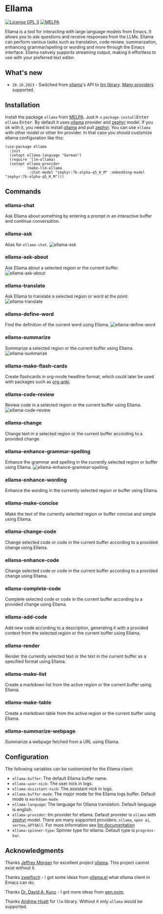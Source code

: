 # Ellama

[![License GPL 3](https://img.shields.io/badge/license-GPL_3-green.svg)](http://www.gnu.org/licenses/gpl-3.0.txt)
[![MELPA](https://melpa.org/packages/ellama-badge.svg)](https://melpa.org/#/ellama)

Ellama is a tool for interacting with large language models from
Emacs. It allows you to ask questions and receive responses from the
LLMs. Ellama can perform various tasks such as translation, code
review, summarization, enhancing grammar/spelling or wording and
more through the Emacs interface. Ellama natively supports streaming
output, making it effortless to use with your preferred text editor.

## What's new

- `28.10.2023` - Switched from
[ollama](https://github.com/jmorganca/ollama)'s API to [llm
library](https://elpa.gnu.org/packages/llm.html). [Many
providers](https://github.com/ahyatt/llm#setting-up-providers)
supported.

## Installation

Install the package `ellama` from
[MELPA](https://melpa.org/#/getting-started). Just `M-x`
`package-install`<kbd>Enter</kbd> `ellama` <kbd>Enter</kbd>.
By default it uses [ollama](https://github.com/jmorganca/ollama)
provider and [zephyr](https://ollama.ai/library/zephyr) model. If you
ok with it, you need to install
[ollama](https://github.com/jmorganca/ollama) and pull
[zephyr](https://ollama.ai/library/zephyr). You can use `ellama` with
other model or other llm provider. In that case you should customize
ellama configuration like this:

``` emacs-lisp
(use-package ellama
  :init
  (setopt ellama-language "German")
  (require 'llm-ollama)
  (setopt ellama-provider
		  (make-llm-ollama
		   :chat-model "zephyr:7b-alpha-q5_K_M" :embedding-model "zephyr:7b-alpha-q5_K_M")))
```

## Commands

### ellama-chat

Ask Ellama about something by entering a prompt in an interactive
buffer and continue conversation.

### ellama-ask

Alias for `ellama-chat`.
![ellama-ask](imgs/ellama-ask.gif)

### ellama-ask-about

Ask Ellama about a selected region or the current buffer.
![ellama-ask-about](imgs/ellama-ask-about.gif)

### ellama-translate

Ask Ellama to translate a selected region or word at the point.
![ellama-translate](imgs/ellama-translate.gif)

### ellama-define-word

Find the definition of the current word using Ellama.
![ellama-define-word](imgs/ellama-define-word.gif)

### ellama-summarize

Summarize a selected region or the current buffer using Ellama.
![ellama-summarize](imgs/ellama-summarize.gif)

### ellama-make-flash-cards
Create flashcards in org-mode headline format, which could later be used with packages such as [org-anki](https://github.com/eyeinsky/org-anki).

### ellama-code-review

Review code in a selected region or the current buffer using Ellama.
![ellama-code-review](imgs/ellama-code-review.gif)

### ellama-change

Change text in a selected region or the current buffer according to a provided change.

### ellama-enhance-grammar-spelling

Enhance the grammar and spelling in the currently selected region or
buffer using Ellama.
![ellama-enhance-grammar-spelling](imgs/ellama-enhance-grammar-spelling.gif)

### ellama-enhance-wording

Enhance the wording in the currently selected region or buffer using Ellama.

### ellama-make-concise

Make the text of the currently selected region or buffer concise and simple using Ellama.

### ellama-change-code

Change selected code or code in the current buffer according to a provided change using Ellama.

### ellama-enhance-code

Change selected code or code in the current buffer according to a provided change using Ellama.

### ellama-complete-code

Complete selected code or code in the current buffer according to a provided change using Ellama.

### ellama-add-code

Add new code according to a description, generating it with a provided context from the selected region or the current buffer using Ellama.

### ellama-render

Render the currently selected text or the text in the current buffer as a specified format using Ellama.

### ellama-make-list

Create a markdown list from the active region or the current buffer using Ellama.

### ellama-make-table

Create a markdown table from the active region or the current buffer using Ellama.

### ellama-summarize-webpage

Summarize a webpage fetched from a URL using Ellama.

## Configuration

The following variables can be customized for the Ellama client:

- `ellama-buffer`: The default Ellama buffer name.
- `ellama-user-nick`: The user nick in logs.
- `ellama-assistant-nick`: The assistant nick in logs.
- `ellama-buffer-mode`: The major mode for the Ellama logs buffer.
  Default mode is `markdown-mode`.
- `ellama-language`: The language for Ollama translation. Default
  language is english.
- `ellama-provider`: llm provider for ellama. Default provider is
  `ollama` with [zephyr](https://ollama.ai/library/zephyr) model.
  There are many supported providers: `ollama`, `open ai`, `vertex`,
  `GPT4All`. For more information see [llm
  documentation](https://elpa.gnu.org/packages/llm.html)
- `ellama-spinner-type`: Spinner type for ellama. Default type is
  `progress-bar`.

## Acknowledgments

Thanks [Jeffrey Morgan](https://github.com/jmorganca) for excellent
project [ollama](https://github.com/jmorganca/ollama). This project
cannot exist without it.

Thanks [zweifisch](https://github.com/zweifisch) - I got some ideas
from [ollama.el](https://github.com/zweifisch/ollama) what ollama
client in Emacs can do.

Thanks [Dr. David A. Kunz](https://github.com/David-Kunz) - I got more
ideas from [gen.nvim](https://github.com/David-Kunz/gen.nvim).

Thanks [Andrew Hyatt](https://github.com/ahyatt) for `llm` library.
Without it only `ollama` would be supported.
